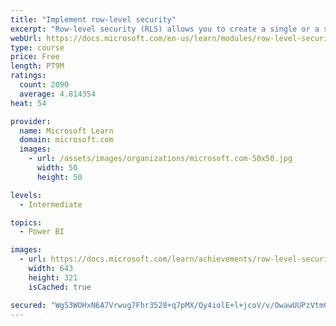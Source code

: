 ```yaml
---
title: "Implement row-level security"
excerpt: "Row-level security (RLS) allows you to create a single or a set of reports that targets data for a specific user. In this module, you will learn how to implement RLS by using either a static or dynamic method and how Microsoft Power BI simplifies testing RLS in Power BI Desktop and Power BI service."
webUrl: https://docs.microsoft.com/en-us/learn/modules/row-level-security-power-bi/
type: course
price: Free
length: PT9M
ratings:
  count: 2090
  average: 4.814354
heat: 54

provider:
  name: Microsoft Learn
  domain: microsoft.com
  images:
    - url: /assets/images/organizations/microsoft.com-50x50.jpg
      width: 50
      height: 50

levels:
  - Intermediate

topics:
  - Power BI

images:
  - url: https://docs.microsoft.com/learn/achievements/row-level-security-power-bi-social.png
    width: 643
    height: 321
    isCached: true

secured: "WgS3WOHxN6A7Vrwug7Fhr3528+q7pMX/Qy4iolE+l+jcoV/v/OwawUUPzVtmCtdwMjTqaICop5VilhNZ/1aZ6Yxedr02u4L/v9FDUaJW9Kndy3j+FmrZ6P2+VSZ/t8cs2PKCjoa9jpTca68asAqfeTIzwMElQv0l3TH83c9mnLYnK0knbtYobJcJt1uCsN4u4YNikbJ5tkPYrIzvHRHeoOkjtqx2JD9Wt2QoX9LnjMxhjb3Thj3mb7a5IAcE22W4wOvvFF5M9gLKhTfovC0FpE1cMcu0gdDClGW8N/mBPCEN/cHLzDNRRux6lRNwbqxqyzRkVmONX7FajOJLc9ZujOjO+x52LDzszhDQfvKAf8coc+bDM52MUeSWcuW9JY8rYEm9AobgdbU69P7WsgQwAgWIRgZ3MQXq/Um+V3dCayU=;ZhBMf38clLBNcuzEK9U7gw=="
---
```


